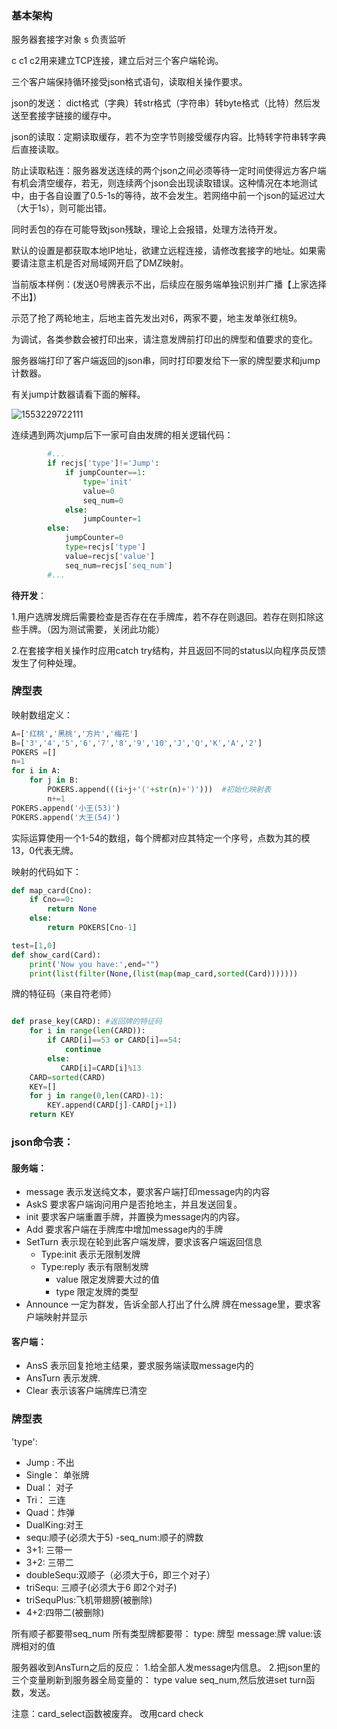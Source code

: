 ### 基本架构

服务器套接字对象 s 负责监听

c c1 c2用来建立TCP连接，建立后对三个客户端轮询。

三个客户端保持循环接受json格式语句，读取相关操作要求。

json的发送： dict格式（字典）转str格式（字符串）转byte格式（比特）然后发送至套接字链接的缓存中。

json的读取：定期读取缓存，若不为空字节则接受缓存内容。比特转字符串转字典后直接读取。

防止读取粘连：服务器发送连续的两个json之间必须等待一定时间使得远方客户端有机会清空缓存，若无，则连续两个json会出现读取错误。这种情况在本地测试中，由于各自设置了0.5-1s的等待，故不会发生。若网络中前一个json的延迟过大（大于1s），则可能出错。

同时丢包的存在可能导致json残缺，理论上会报错，处理方法待开发。

默认的设置是都获取本地IP地址，欲建立远程连接，请修改套接字的地址。如果需要请注意主机是否对局域网开启了DMZ映射。

当前版本样例：(发送0号牌表示不出，后续应在服务端单独识别并广播【上家选择不出】)

示范了抢了两轮地主，后地主首先发出对6，两家不要，地主发单张红桃9。

为调试，各类参数会被打印出来，请注意发牌前打印出的牌型和值要求的变化。

服务器端打印了客户端返回的json串，同时打印要发给下一家的牌型要求和jump计数器。

有关jump计数器请看下面的解释。

![1553229722111](C:\Users\Sorphwer\AppData\Roaming\Typora\typora-user-images\1553229722111.png)

连续遇到两次jump后下一家可自由发牌的相关逻辑代码：

```python
        #... 
        if recjs['type']!='Jump':
            if jumpCounter==1:
                type='init'
                value=0
                seq_num=0
            else:
                jumpCounter=1
        else:
            jumpCounter=0
            type=recjs['type']
            value=recjs['value']
            seq_num=recjs['seq_num']
        #...
```

**待开发**：

1.用户选牌发牌后需要检查是否存在在手牌库，若不存在则退回。若存在则扣除这些手牌。（因为测试需要，关闭此功能）

2.在套接字相关操作时应用catch  try结构，并且返回不同的status以向程序员反馈发生了何种处理。



### 牌型表

映射数组定义：

```python
A=['红桃','黑桃','方片','梅花']
B=['3','4','5','6','7','8','9','10','J','Q','K','A','2']
POKERS =[]
n=1
for i in A:
    for j in B:
        POKERS.append(((i+j+'('+str(n)+')')))  #初始化映射表
        n+=1
POKERS.append('小王(53)')
POKERS.append('大王(54)')
```

实际运算使用一个1-54的数组，每个牌都对应其特定一个序号，点数为其的模13，0代表无牌。

映射的代码如下：

```python
def map_card(Cno):
    if Cno==0:
        return None
    else:
        return POKERS[Cno-1]

test=[1,0]
def show_card(Card):
    print('Now you have:',end="")
    print(list(filter(None,(list(map(map_card,sorted(Card)))))))
```

牌的特征码（来自符老师）

```python

def prase_key(CARD): #返回牌的特征码
    for i in range(len(CARD)):
        if CARD[i]==53 or CARD[i]==54:
            continue
        else:
           CARD[i]=CARD[i]%13
    CARD=sorted(CARD)
    KEY=[]
    for j in range(0,len(CARD)-1):
        KEY.append(CARD[j]-CARD[j+1])
    return KEY
```



### json命令表：

#### 服务端：
- message 
  表示发送纯文本，要求客户端打印message内的内容
- AskS
  要求客户端询问用户是否抢地主，并且发送回复。
- init
  要求客户端重置手牌，并置换为message内的内容。
- Add
  要求客户端在手牌库中增加message内的手牌
- SetTurn
  表示现在轮到此客户端发牌，要求该客户端返回信息
  - Type:init 表示无限制发牌
  - Type:reply 表示有限制发牌
    - value  限定发牌要大过的值
    - type  限定发牌的类型
- Announce
  一定为群发，告诉全部人打出了什么牌
  牌在message里，要求客户端映射并显示
#### 客户端：
- AnsS
  表示回复抢地主结果，要求服务端读取message内的
- AnsTurn
  表示发牌.
- Clear
   表示该客户端牌库已清空
### 牌型表
'type':
- Jump : 不出
- Single： 单张牌
- Dual： 对子
- Tri： 三连
- Quad：炸弹
- DualKing:对王
- sequ:顺子(必须大于5)
  -seq_num:顺子的牌数
- 3+1: 三带一
- 3+2: 三带二
- doubleSequ:双顺子（必须大于6，即三个对子）
- triSequ: 三顺子(必须大于6 即2个对子)
- triSequPlus:飞机带翅膀(被删除)
- 4+2:四带二(被删除)

所有顺子都要带seq_num
所有类型牌都要带：
type: 牌型
message:牌
value:该牌相对的值



服务器收到AnsTurn之后的反应：
1.给全部人发message内信息。
2.把json里的三个变量刷新到服务器全局变量的： type value seq_num,然后放进set turn函数，发送。

注意：card_select函数被废弃。
改用card check